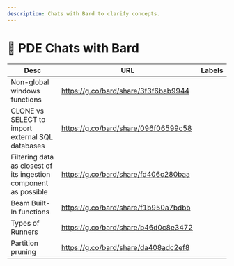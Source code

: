 ```yaml
---
description: Chats with Bard to clarify concepts.
---
```


# 🤖 PDE Chats with Bard



<table><thead><tr><th width="277">Desc</th><th width="337">URL</th><th data-type="select" data-multiple>Labels</th></tr></thead><tbody><tr><td>Non-global windows functions</td><td><a href="https://g.co/bard/share/3f3f6bab9944">https://g.co/bard/share/3f3f6bab9944</a></td><td></td></tr><tr><td>CLONE vs SELECT to import external SQL databases</td><td><a href="https://g.co/bard/share/096f06599c58">https://g.co/bard/share/096f06599c58</a></td><td></td></tr><tr><td>Filtering data as closest of its  ingestion component as possible </td><td><a href="https://g.co/bard/share/fd406c280baa">https://g.co/bard/share/fd406c280baa</a></td><td></td></tr><tr><td>Beam Built-In functions</td><td><a href="https://g.co/bard/share/f1b950a7bdbb">https://g.co/bard/share/f1b950a7bdbb</a></td><td></td></tr><tr><td>Types of Runners</td><td><a href="https://g.co/bard/share/b46d0c8e3472">https://g.co/bard/share/b46d0c8e3472</a></td><td></td></tr><tr><td>Partition pruning </td><td><a href="https://g.co/bard/share/da408adc2ef8">https://g.co/bard/share/da408adc2ef8</a></td><td></td></tr></tbody></table>

